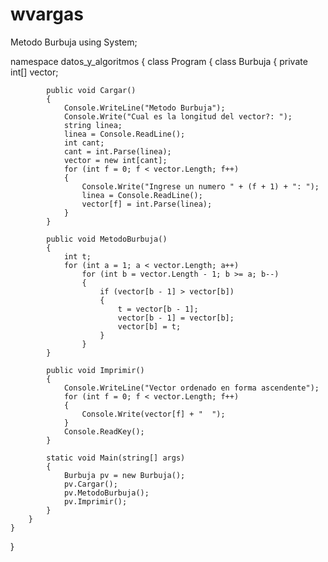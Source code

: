 # wvargas
Metodo Burbuja
using System;

namespace datos_y_algoritmos
{
    class Program
    {
        class Burbuja
        {
            private int[] vector;

            public void Cargar()
            {
                Console.WriteLine("Metodo Burbuja");
                Console.Write("Cual es la longitud del vector?: ");
                string linea;
                linea = Console.ReadLine();
                int cant;
                cant = int.Parse(linea);
                vector = new int[cant];
                for (int f = 0; f < vector.Length; f++)
                {
                    Console.Write("Ingrese un numero " + (f + 1) + ": ");
                    linea = Console.ReadLine();
                    vector[f] = int.Parse(linea);
                }
            }

            public void MetodoBurbuja()
            {
                int t;
                for (int a = 1; a < vector.Length; a++)
                    for (int b = vector.Length - 1; b >= a; b--)
                    {
                        if (vector[b - 1] > vector[b])
                        {
                            t = vector[b - 1];
                            vector[b - 1] = vector[b];
                            vector[b] = t;
                        }
                    }
            }

            public void Imprimir()
            {
                Console.WriteLine("Vector ordenado en forma ascendente");
                for (int f = 0; f < vector.Length; f++)
                {
                    Console.Write(vector[f] + "  ");
                }
                Console.ReadKey();
            }

            static void Main(string[] args)
            {
                Burbuja pv = new Burbuja();
                pv.Cargar();
                pv.MetodoBurbuja();
                pv.Imprimir();
            }
        }
    }
}
    
